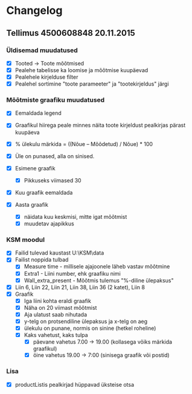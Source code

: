 # Changelog

## Tellimus 4500608848 20.11.2015

### Üldisemad muudatused

- [x] Tooted -> Toote mõõtmised
- [x] Pealehe tabelisse ka loomise ja mõõtmise kuupäevad
- [x] Pealehele kirjelduse filter
- [x] Pealehel sortimine "toote parameeter" ja "tootekirjeldus" järgi

### Mõõtmiste graafiku muudatused

- [x] Eemaldada legend
- [x] Graafikul hiirega peale minnes näita toote kirjeldust pealkirjas pärast kuupäeva
- [x] % ülekulu märkida = ((Nõue – Mõõdetud) / Nõue) * 100
- [X] Üle on punased, alla on sinised.

- [x] Esimene graafik
    - [x] Pikkuseks viimased 30
- [x] Kuu graafik eemaldada
- [x] Aasta graafik
    - [x] näidata kuu keskmisi, mitte igat mõõtmist
    - [x] muudetav ajapikkus

### KSM moodul

- [x] Failid tulevad kaustast U:\KSM\data
- [x] Failist noppida tulbad
    - [x] Measure time - millisele ajajoonele läheb vastav mõõtmine
    - [x] Extra1 - Liini number, ehk graafiku nimi
    - [x] Wall_extra_present - Mõõtmis tulemus "%-diline ülepaksus"
- [x] Liin 6, Liin 22, Liin 21, Liin 38, Liin 36 (2 katet), Liin 8
- [X] Graafik
    - [x] Iga liini kohta eraldi graafik
    - [x] Näha on 20 viimast mõõtmist
    - [x] Aja ulatust saab nihutada
    - [x] y-telg on protsendiline ülepaksus ja x-telg on aeg
    - [X] ülekulu on punane, normis on sinine (hetkel roheline)
    - [x] Kaks vahetust, kaks tulpa
        - [x] päevane vahetus 7.00 -> 19.00 (kollasega võiks märkida graafikul)
        - [x] öine vahetus 19.00 -> 7:00 (sinisega graafik või postid)

### Lisa
- [X] productListis pealkirjad hüppavad üksteise otsa
